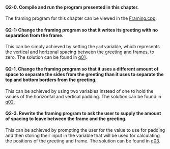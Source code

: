 #### Q2-0. Compile and run the program presented in this chapter.
The framing program for this chapter can be viewed in the [Framing.cpp](../Examples/Framing.cpp).

#### Q2-1: Change the framing program so that it writes its greeting with no separation from the frame.
This can be simply achieved by setting the `pad` variable, which represents the vertical and horizonal spacing between the greeting and frames, to zero. The solution can be found in [q01](q01.cpp).

#### Q2-1. Change the framing program so that it uses a different amount of space to separate the sides from the greeting than it uses to separate the top and bottom borders from the greeting.
This can be achieved by using two variables instead of one to hold the values of the horizontal and vertical padding. The solution can be found in [q02](q02.cpp).

#### Q2-3. Rewrite the framing program to ask the user to supply the amount of spacing to leave between the frame and the greeting.
This can be achieved by prompting the user for the value to use for padding and then storing their input in the variable that will be used for calculating the positions of the greeting and frame. The solution can be found in [q03](q03.cpp).